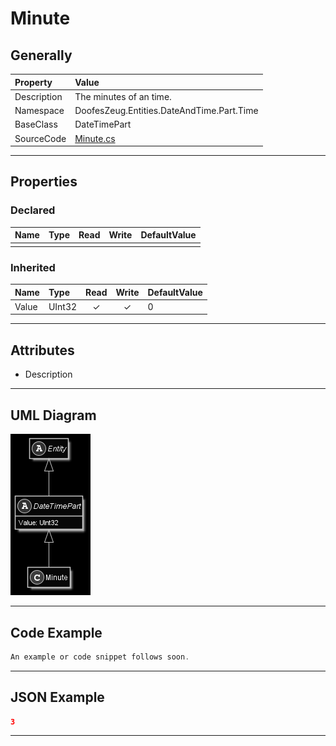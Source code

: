 ﻿# Minute

## Generally

|Property|Value|
|:-|:-|
|Description|The minutes of an time.|
|Namespace|DoofesZeug.Entities.DateAndTime.Part.Time|
|BaseClass|DateTimePart|
|SourceCode|[Minute.cs](../../../../DoofesZeug.Library/Src/Entities/DateAndTime/Part/Time/Minute.cs)|

---

## Properties

### Declared

|Name|Type|Read|Write|DefaultValue|
|:---|:---|:--:|:---:|:-----------|
|    |    |    |     |            |

### Inherited

|Name|Type|Read|Write|DefaultValue|
|:---|:---|:--:|:---:|:-----------|
|Value|UInt32|&#x2713;|&#x2713;|0|

---

## Attributes

- Description

---

## UML Diagram

![Minute.png](./Minute.png "Minute")

---

## Code Example

```cs
An example or code snippet follows soon.
```

---

## JSON Example

```json
3
```

---

